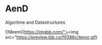 # AenD

Algoritme and Datastructures



![Meem](https://imgbb.com/"><img src="https://preview.ibb.co/f9386c/tenor.gif)
